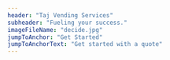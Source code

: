 ```yaml
---
header: "Taj Vending Services"
subheader: "Fueling your success."
imageFileName: "decide.jpg"
jumpToAnchor: "Get Started"
jumpToAnchorText: "Get started with a quote"
---
```

